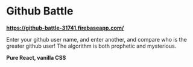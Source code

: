 # Github Battle
**https://github-battle-31741.firebaseapp.com/**

Enter your github user name, and enter another, and compare who is the greater github user! The algorithm is both prophetic and mysterious.

**Pure React, vanilla CSS**
